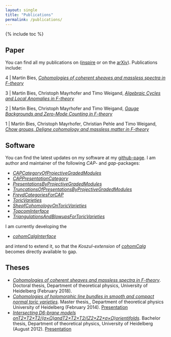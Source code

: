 ```yaml
---
layout: single
title: "Publications"
permalink: /publications/
---
```


{% include toc %}



## Paper

You can find all my publications on ([inspire](https://inspirehep.net/author/profile/M.Bies.1) or on the
[arXiv](https://arxiv.org/search/hep-th?searchtype=author&query=Bies%2C+M)). Publications include:

4 | Martin Bies, [*Cohomologies of coherent sheaves and massless spectra in F-theory*](https://arxiv.org/abs/1802.08860)

3 | Martin Bies, Christoph Mayrhofer and Timo Weigand, [*Algebraic Cycles and Local Anomalies in F-theory*](https://arxiv.org/abs/1706.08528)

2 | Martin Bies, Christoph Mayrhofer and Timo Weigand, [*Gauge Backgrounds and Zero-Mode Counting in F-theory*](https://arxiv.org/abs/1706.04616)

1 | Martin Bies, Christoph Mayrhofer, Christian Pehle and Timo Weigand, [*Chow groups, Deligne cohomology and massless matter in F-theory*](https://arxiv.org/abs/1402.5144})



## Software
You can find the latest updates on my software at my [github-page](https://github.com/herearound). I am author and maintainer of the following *CAP*- and *gap*-packages:

* [*CAPCategoryOfProjectiveGradedModules*](https://github.com/HereAround/CAPCategoryOfProjectiveGradedModules)
* [*CAPPresentationCategory*](https://github.com/HereAround/CAPPresentationCategory)
* [*PresentationsByProjectiveGradedModules*](https://github.com/HereAround/PresentationsByProjectiveGradedModules)
* [*TruncationsOfPresentationsByProjectiveGradedModules*](https://github.com/HereAround/TruncationsOfPresentationsByProjectiveGradedModules)
* [*FreydCategoriesForCAP*](https://github.com/HereAround/CAP_project/tree/master/FreydCategoriesForCAP)
* [*ToricVarieties*](https://github.com/homalg-project/homalg_project/tree/master/ToricVarieties)
* [*SheafCohomologyOnToricVarieties*](https://github.com/HereAround/SheafCohomologyOnToricVarieties)
* [*TopcomInterface*](https://github.com/HereAround/TopcomInterface)
* [*TriangulationsAndBlowupsForToricVarieties*](https://github.com/HereAround/TriangulationsAndBlowupsForToricVarieties)

I am currently developing the

* [*cohomCalgInterface*](https://github.com/HereAround/cohomCalgInterface)

and intend to extend it, so that the *Koszul-extension* of [*cohomCalg*](https://benjaminjurke.com/academia-and-research/cohomcalg) becomes directly available to gap.



## Theses
* [*Cohomologies of coherent sheaves and massless spectra in F-theory*](https://arxiv.org/abs/1802.08860). Doctoral thesis, Department of theoretical physics, University of Heidelberg (February 2018).
* [*Cohomologies of holomorphic line bundles in smooth and compact normal toric varieties*](/Master_thesis_MartinBies.pdf). Master thesis,, Department of theoretical physics University of Heidelberg (February 2014). [Presentation](/Master_thesis_presentation.pdf)
* [*Intersecting D6-brane models onT2×T2×T2/(σ×Ω)andT2×T2×T2/(Z2×Z2×σ×Ω)orientifolds*](/Bachelor_thesis_MartinBies.pdf). Bachelor thesis, Department of theoretical physics, University of Heidelberg (August 2012). [Presentation](/Bachelor_thesis_presentation.pdf)
